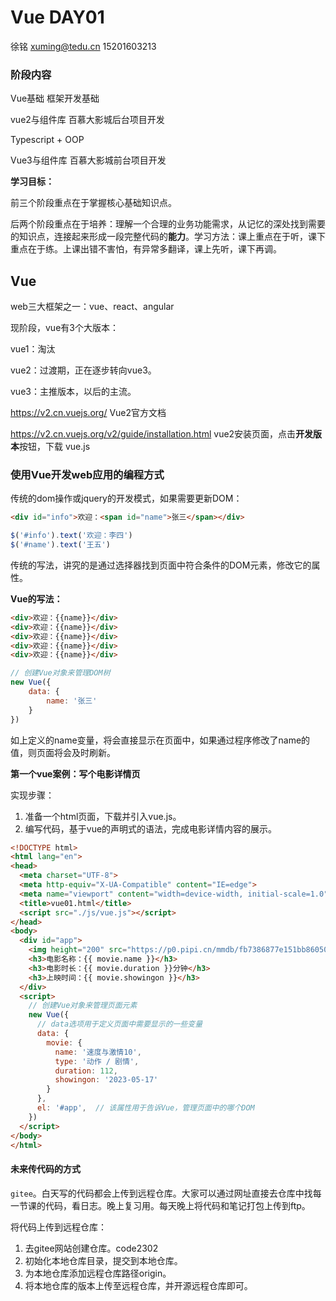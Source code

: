# Vue DAY01

徐铭     xuming@tedu.cn     15201603213

### 阶段内容

Vue基础  框架开发基础

vue2与组件库      百慕大影城后台项目开发

Typescript + OOP

Vue3与组件库   百慕大影城前台项目开发

**学习目标：**

前三个阶段重点在于掌握核心基础知识点。

后两个阶段重点在于培养：理解一个合理的业务功能需求，从记忆的深处找到需要的知识点，连接起来形成一段完整代码的**能力**。学习方法：课上重点在于听，课下重点在于练。上课出错不害怕，有异常多翻译，课上先听，课下再调。



## Vue

web三大框架之一：vue、react、angular

现阶段，vue有3个大版本：

vue1：淘汰

vue2：过渡期，正在逐步转向vue3。

vue3：主推版本，以后的主流。



https://v2.cn.vuejs.org/   Vue2官方文档 

https://v2.cn.vuejs.org/v2/guide/installation.html     vue2安装页面，点击**开发版本**按钮，下载 vue.js 



### 使用Vue开发web应用的编程方式

传统的dom操作或jquery的开发模式，如果需要更新DOM：

```html
<div id="info">欢迎：<span id="name">张三</span></div>
```

```javascript
$('#info').text('欢迎：李四')
$('#name').text('王五')
```

传统的写法，讲究的是通过选择器找到页面中符合条件的DOM元素，修改它的属性。

**Vue的写法：**

```html
<div>欢迎：{{name}}</div>
<div>欢迎：{{name}}</div>
<div>欢迎：{{name}}</div>
<div>欢迎：{{name}}</div>
<div>欢迎：{{name}}</div>
```

```javascript
// 创建Vue对象来管理DOM树
new Vue({
    data: {
        name: '张三'
    }
})
```

如上定义的name变量，将会直接显示在页面中，如果通过程序修改了name的值，则页面将会及时刷新。

**第一个vue案例：写个电影详情页**

实现步骤：

1. 准备一个html页面，下载并引入vue.js。
2. 编写代码，基于vue的声明式的语法，完成电影详情内容的展示。

```html
<!DOCTYPE html>
<html lang="en">
<head>
  <meta charset="UTF-8">
  <meta http-equiv="X-UA-Compatible" content="IE=edge">
  <meta name="viewport" content="width=device-width, initial-scale=1.0">
  <title>vue01.html</title>
  <script src="./js/vue.js"></script>
</head>
<body>
  <div id="app">
    <img height="200" src="https://p0.pipi.cn/mmdb/fb7386877e151bb86050152b2c2508b05f0e0.jpg?imageView2/1/w/464/h/644" alt="">
    <h3>电影名称：{{ movie.name }}</h3>
    <h3>电影时长：{{ movie.duration }}分钟</h3>
    <h3>上映时间：{{ movie.showingon }}</h3>
  </div>
  <script>
    // 创建Vue对象来管理页面元素
    new Vue({
      // data选项用于定义页面中需要显示的一些变量
      data: {
        movie: {
          name: '速度与激情10',
          type: '动作 / 剧情',
          duration: 112,
          showingon: '2023-05-17'
        }
      },
      el: '#app',  // 该属性用于告诉Vue，管理页面中的哪个DOM
    })
  </script>
</body>
</html>
```



#### 未来传代码的方式

`gitee`。白天写的代码都会上传到远程仓库。大家可以通过网址直接去仓库中找每一节课的代码，看日志。晚上复习用。每天晚上将代码和笔记打包上传到ftp。



将代码上传到远程仓库：

1. 去gitee网站创建仓库。code2302
2. 初始化本地仓库目录，提交到本地仓库。
3. 为本地仓库添加远程仓库路径origin。
4. 将本地仓库的版本上传至远程仓库，并开源远程仓库即可。





